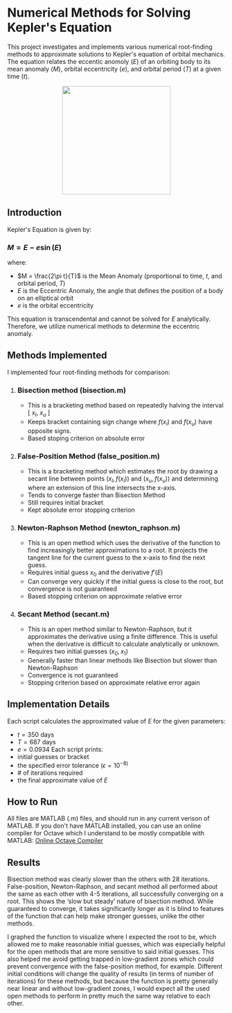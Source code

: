 # Numerical Methods for Solving Kepler's Equation

This project investigates and implements various numerical root-finding methods to approximate solutions to Kepler's equation of orbital mechanics. The equation relates the eccentic anomoly ($E$) of an orbiting body to its mean anomaly ($M$), orbital eccentricity ($e$), and orbital period ($T$) at a given time ($t$).
<p align="center">
<img src="https://upload.wikimedia.org/wikipedia/commons/a/aa/Classical_Kepler_orbit_e0.6.gif?20080111093917" width="250px">
</p>

## Introduction 

Kepler's Equation is given by:
### $M = E - e \sin(E)$

where:
- $M = \frac{2\pi t}{T}$ is the Mean Anomaly (proportional to time, $t$, and orbital period, $T$)
- $E$ is the Eccentric Anomaly, the angle that defines the position of a body on an elliptical orbit
- $e$ is the orbital eccentricity

This equation is transcendental and cannot be solved for $E$ analytically. Therefore, we utilize numerical methods to determine the eccentric anomaly.

## Methods Implemented
I implemented four root-finding methods for comparison:
1. ### Bisection method (bisection.m)
    - This is a bracketing method based on repeatedly halving the interval \[ $x_{l}$, $x_{u}$ ]
    - Keeps bracket containing sign change where $f(x_{l})$ and $f(x_{u})$ have opposite signs. 
    - Based stoping criterion on absolute error
2. ### False-Position Method (false_position.m)
    - This is a bracketing method which estimates the root by drawing a secant line between points $(x_{l},f(x_{l}))$ and $(x_{u},f(x_{u}))$ and determining where an extension of this line intersects the x-axis.
    - Tends to converge faster than Bisection Method
    - Still requires initial bracket
    - Kept absolute error stopping criterion
4. ### Newton-Raphson Method (newton_raphson.m)
    - This is an open method which uses the derivative of the function to find increasingly better approximations to a root. It projects the tangent line for the current guess to the x-axis to find the next guess.
    - Requires initial guess $x_{0}$ and the derivative $f'(E)$
    - Can converge very quickly if the initial guess is close to the root, but convergence is not guaranteed
    - Based stopping criterion on approximate relative error 
6. ### Secant Method (secant.m)
    - This is an open method similar to Newton-Raphson, but it approximates the derivative using a finite difference. This is useful when the derivative is difficult to calculate analytically or unknown.
    - Requires two initial guesses $(x_{0}, x_{1})$
    - Generally faster than linear methods like Bisection but slower than Newton-Raphson
    - Convergence is not guaranteed
    - Stopping criterion based on approximate relative error again

## Implementation Details

Each script calculates the approximated value of $E$ for the given parameters:
- $t = 350$ days
- $T = 687$ days
- $e = 0.0934$ 
Each script prints:
- initial guesses or bracket
- the specified error tolerance ($\epsilon = 10^{-8)}$
- \# of iterations required
- the final approximate value of $E$

## How to Run
All files are MATLAB (.m) files, and should run in any current verison of MATLAB. If you don't have MATLAB installed, you can use an online compiler for Octave which I understand to be mostly compatible with MATLAB: [Online Octave Compiler](https://www.mycompiler.io/online-octave-matlab-compiler)

## Results

Bisection method was clearly slower than the others with 28 iterations. False-position, Newton-Raphson, and secant method all performed about the same as each other with 4-5 iterations, all successfully converging on a root. This shows the ‘slow but steady’ nature of bisection method. While guaranteed to converge, it takes significantly longer as it is blind to features of the function that can help make stronger guesses, unlike the other methods.

I graphed the function to visualize where I expected the root to be, which allowed me to
make reasonable initial guesses, which was especially helpful for the open methods that are
more sensitive to said initial guesses. This also helped me avoid getting trapped in low-gradient
zones which could prevent convergence with the false-position method, for example. Different initial conditions will change the quality of results (in terms of number of iterations) for these methods, but because the function is pretty generally near linear and without low-gradient zones, I would expect all the used open methods to perform in pretty much the same way relative to each other.



